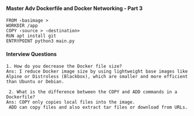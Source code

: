 #### Master Adv Dockerfile and Docker Networking - Part 3
```
FROM ‹basimage >
WORKDIR /app
COPY ‹source > ‹destination>
RUN apt install git
ENTRYPOINT python3 main.py

```
#### Interview Questions
```
1. How do you decrease the Docker file size?
Ans: I reduce Docker image size by using lightweight base images like Alpine or Distroless (Blackbox), which are smaller and more efficient than Ubuntu or Debian.

 2. What is the difference between the COPY and ADD commands in a Dockerfile?
Ans: COPY only copies local files into the image.
 ADD can copy files and also extract tar files or download from URLs.
```
